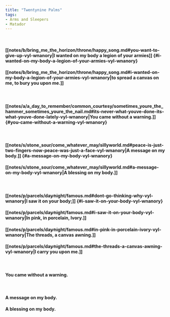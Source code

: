 ```yaml
---
title: "Twentynine Palms"
tags:
- Arms and Sleepers
- Matador
---
```

&nbsp;
#### [[notes/b/bring_me_the_horizon/throne/happy_song.md#you-want-to-give-up-vyl-wnanory|I wanted on my body a legion of your armies]] {#i-wanted-on-my-body-a-legion-of-your-armies-vyl-wnanory}
#### [[notes/b/bring_me_the_horizon/throne/happy_song.md#i-wanted-on-my-body-a-legion-of-your-armies-vyl-wnanory|to spread a canvas on me, to bury you upon me.]]
&nbsp;
#### [[notes/a/a_day_to_remember/common_courtesy/sometimes_youre_the_hammer_sometimes_youre_the_nail.md#its-never-what-youve-done-its-what-youve-done-lately-vyl-wnanory|You came without a warning.]] {#you-came-without-a-warning-vyl-wnanory}
&nbsp;
#### [[notes/s/stone_sour/come_whatever_may/sillyworld.md#peace-is-just-two-fingers-now-peace-was-just-a-face-vyl-wnanory|A message on my body.]] {#a-message-on-my-body-vyl-wnanory}
#### [[notes/s/stone_sour/come_whatever_may/sillyworld.md#a-message-on-my-body-vyl-wnanory|A blessing on my body.]]
&nbsp;
#### [[notes/p/parcels/day∕night/famous.md#dont-go-thinking-why-vyl-wnanory|I saw it on your body;]] {#i-saw-it-on-your-body-vyl-wnanory}
#### [[notes/p/parcels/day∕night/famous.md#i-saw-it-on-your-body-vyl-wnanory|In pink, in porcelain, Ivory.]]
#### [[notes/p/parcels/day∕night/famous.md#in-pink-in-porcelain-ivory-vyl-wnanory|The threads, a canvas awning.]]
#### [[notes/p/parcels/day∕night/famous.md#the-threads-a-canvas-awning-vyl-wnanory|I carry you upon me.]]
&nbsp;
#### You came without a warning.
&nbsp;
#### A message on my body.
#### A blessing on my body.
